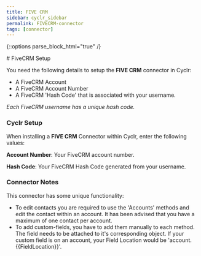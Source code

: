```yaml
---
title: FIVE CRM
sidebar: cyclr_sidebar
permalink: FIVECRM-connector
tags: [connector]
---
```

{::options parse_block_html="true" /}
<section class="card py-5 my-5">
# FiveCRM Setup

You need the following details to setup the **FIVE CRM** connector in Cyclr:

- A FiveCRM Account
- A FiveCRM Account Number
- A FiveCRM 'Hash Code' that is associated with your username.

_Each FiveCRM username has a unique hash code._

### Cyclr Setup

When installing a **FIVE CRM** Connector within Cyclr, enter the following values:

**Account Number**: Your FiveCRM account number.

**Hash Code**: Your FiveCRM Hash Code generated from your username.

### Connector Notes

This connector has some unique functionality:

- To edit contacts you are required to use the 'Accounts' methods and edit the contact within an account. It has been advised that you have a maximum of one contact per account.
- To add custom-fields, you have to add them manually to each method. The field needs to be attached to it's corresponding object. If your custom field is on an account, your Field Location would be 'account.{{FieldLocation}}'.

</section>
